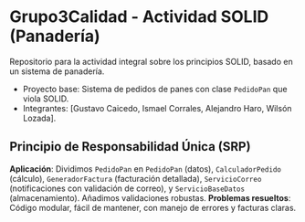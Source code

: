 # Grupo3Calidad - Actividad SOLID (Panadería)
Repositorio para la actividad integral sobre los principios SOLID, basado en un sistema de panadería.
- Proyecto base: Sistema de pedidos de panes con clase `PedidoPan` que viola SOLID.
- Integrantes: [Gustavo Caicedo, Ismael Corrales, Alejandro Haro, Wilsón Lozada].


## Principio de Responsabilidad Única (SRP)
**Aplicación**: Dividimos `PedidoPan` en `PedidoPan` (datos), `CalculadorPedido` (cálculo), `GeneradorFactura` (facturación detallada), `ServicioCorreo` (notificaciones con validación de correo), y `ServicioBaseDatos` (almacenamiento). Añadimos validaciones robustas.
**Problemas resueltos**: Código modular, fácil de mantener, con manejo de errores y facturas claras.